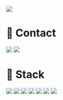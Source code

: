 <!-- Github Stats Card : https://github.com/anuraghazra/github-readme-stats -->

<!-- [![ywlee's GitHub stats](https://github-readme-stats.vercel.app/api?username=lyw1217&show_icons=true&theme=tokyonight)](https://github.com/anuraghazra/github-readme-stats) -->

<!-- Github Stats Card : https://github.com/anuraghazra/github-readme-stats -->

<!-- Hits : https://hits.seeyoufarm.com/ -->
<a href="https://hits.seeyoufarm.com"><img src="https://hits.seeyoufarm.com/api/count/incr/badge.svg?url=https%3A%2F%2Fgithub.com%2Flyw1217&count_bg=%2379C83D&title_bg=%23555555&icon=&icon_color=%23E7E7E7&title=hits&edge_flat=false"/></a>


# 💬 Contact 
 
<div>

<a href="https://young-cow.tistory.com"><img src="http://img.shields.io/badge/-Tech%20blog-black?style=for-the-badge&logo=github&link=https://young-cow.tistory.com"></a> <a href="mailto:mvl100d@gmail.com"><img src="https://img.shields.io/badge/Gmail-EA4335?style=for-the-badge&logo=Gmail&logoColor=white&link=mailto:mvl100d@gmail.com"></a>



</div>

# 🔭 Stack

<img src="https://img.shields.io/badge/c-A8B9CC?style=for-the-badge&logo=c&logoColor=white"> <img src="https://img.shields.io/badge/python-3776AB?style=for-the-badge&logo=python&logoColor=white"> <img src="https://img.shields.io/badge/go-00ADD8?style=for-the-badge&logo=go&logoColor=white"> <img src="https://img.shields.io/badge/MariaDB-003545?style=for-the-badge&logo=MariaDB&logoColor=white"> <img src="https://img.shields.io/badge/docker-2496ED?style=for-the-badge&logo=docker&logoColor=white"> <img src="https://img.shields.io/badge/git-F05032?style=for-the-badge&logo=git&logoColor=white"> <img src="https://img.shields.io/badge/Linux-FCC624?style=for-the-badge&logo=Linux&logoColor=black">
